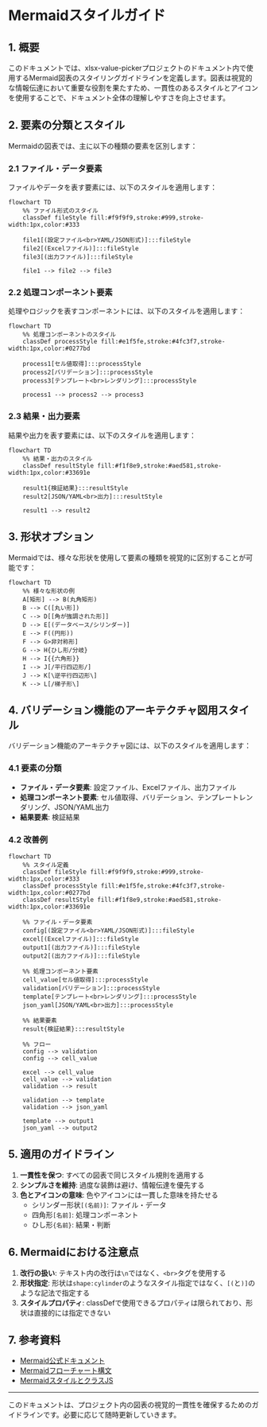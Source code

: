 # Mermaidスタイルガイド

## 1. 概要

このドキュメントでは、xlsx-value-pickerプロジェクトのドキュメント内で使用するMermaid図表のスタイリングガイドラインを定義します。図表は視覚的な情報伝達において重要な役割を果たすため、一貫性のあるスタイルとアイコンを使用することで、ドキュメント全体の理解しやすさを向上させます。

## 2. 要素の分類とスタイル

Mermaidの図表では、主に以下の種類の要素を区別します：

### 2.1 ファイル・データ要素

ファイルやデータを表す要素には、以下のスタイルを適用します：

```mermaid
flowchart TD
    %% ファイル形式のスタイル
    classDef fileStyle fill:#f9f9f9,stroke:#999,stroke-width:1px,color:#333
    
    file1[(設定ファイル<br>YAML/JSON形式)]:::fileStyle
    file2[(Excelファイル)]:::fileStyle
    file3[(出力ファイル)]:::fileStyle
    
    file1 --> file2 --> file3
```

### 2.2 処理コンポーネント要素

処理やロジックを表すコンポーネントには、以下のスタイルを適用します：

```mermaid
flowchart TD
    %% 処理コンポーネントのスタイル
    classDef processStyle fill:#e1f5fe,stroke:#4fc3f7,stroke-width:1px,color:#0277bd
    
    process1[セル値取得]:::processStyle
    process2[バリデーション]:::processStyle
    process3[テンプレート<br>レンダリング]:::processStyle
    
    process1 --> process2 --> process3
```

### 2.3 結果・出力要素

結果や出力を表す要素には、以下のスタイルを適用します：

```mermaid
flowchart TD
    %% 結果・出力のスタイル
    classDef resultStyle fill:#f1f8e9,stroke:#aed581,stroke-width:1px,color:#33691e
    
    result1{検証結果}:::resultStyle
    result2[JSON/YAML<br>出力]:::resultStyle
    
    result1 --> result2
```

## 3. 形状オプション

Mermaidでは、様々な形状を使用して要素の種類を視覚的に区別することが可能です：

```mermaid
flowchart TD
    %% 様々な形状の例
    A[矩形] --> B(丸角矩形)
    B --> C([丸い形])
    C --> D[[角が強調された形]]
    D --> E[(データベース/シリンダー)]
    E --> F((円形))
    F --> G>非対称形]
    G --> H{ひし形/分岐}
    H --> I{{六角形}}
    I --> J[/平行四辺形/]
    J --> K[\逆平行四辺形\]
    K --> L[/梯子形\]
```

## 4. バリデーション機能のアーキテクチャ図用スタイル

バリデーション機能のアーキテクチャ図には、以下のスタイルを適用します：

### 4.1 要素の分類

- **ファイル・データ要素**: 設定ファイル、Excelファイル、出力ファイル
- **処理コンポーネント要素**: セル値取得、バリデーション、テンプレートレンダリング、JSON/YAML出力
- **結果要素**: 検証結果

### 4.2 改善例

```mermaid
flowchart TD
    %% スタイル定義
    classDef fileStyle fill:#f9f9f9,stroke:#999,stroke-width:1px,color:#333
    classDef processStyle fill:#e1f5fe,stroke:#4fc3f7,stroke-width:1px,color:#0277bd
    classDef resultStyle fill:#f1f8e9,stroke:#aed581,stroke-width:1px,color:#33691e
    
    %% ファイル・データ要素
    config[(設定ファイル<br>YAML/JSON形式)]:::fileStyle
    excel[(Excelファイル)]:::fileStyle
    output1[(出力ファイル)]:::fileStyle
    output2[(出力ファイル)]:::fileStyle
    
    %% 処理コンポーネント要素
    cell_value[セル値取得]:::processStyle
    validation[バリデーション]:::processStyle
    template[テンプレート<br>レンダリング]:::processStyle
    json_yaml[JSON/YAML<br>出力]:::processStyle
    
    %% 結果要素
    result{検証結果}:::resultStyle
    
    %% フロー
    config --> validation
    config --> cell_value
    
    excel --> cell_value
    cell_value --> validation
    validation --> result
    
    validation --> template
    validation --> json_yaml
    
    template --> output1
    json_yaml --> output2
```

## 5. 適用のガイドライン

1. **一貫性を保つ**: すべての図表で同じスタイル規則を適用する
2. **シンプルさを維持**: 過度な装飾は避け、情報伝達を優先する
3. **色とアイコンの意味**: 色やアイコンには一貫した意味を持たせる
   - シリンダー形状`[(名前)]`: ファイル・データ
   - 四角形`[名前]`: 処理コンポーネント
   - ひし形`{名前}`: 結果・判断

## 6. Mermaidにおける注意点

1. **改行の扱い**: テキスト内の改行は`\n`ではなく、`<br>`タグを使用する
2. **形状指定**: 形状は`shape:cylinder`のようなスタイル指定ではなく、`[(`と`)]`のような記法で指定する
3. **スタイルプロパティ**: classDefで使用できるプロパティは限られており、形状は直接的には指定できない

## 7. 参考資料

- [Mermaid公式ドキュメント](https://mermaid-js.github.io/mermaid/#/)
- [Mermaidフローチャート構文](https://mermaid-js.github.io/mermaid/#/flowchart)
- [MermaidスタイルとクラスJS](https://mermaid-js.github.io/mermaid/#/flowchart?id=styling-and-classes)

---

このドキュメントは、プロジェクト内の図表の視覚的一貫性を確保するためのガイドラインです。必要に応じて随時更新していきます。